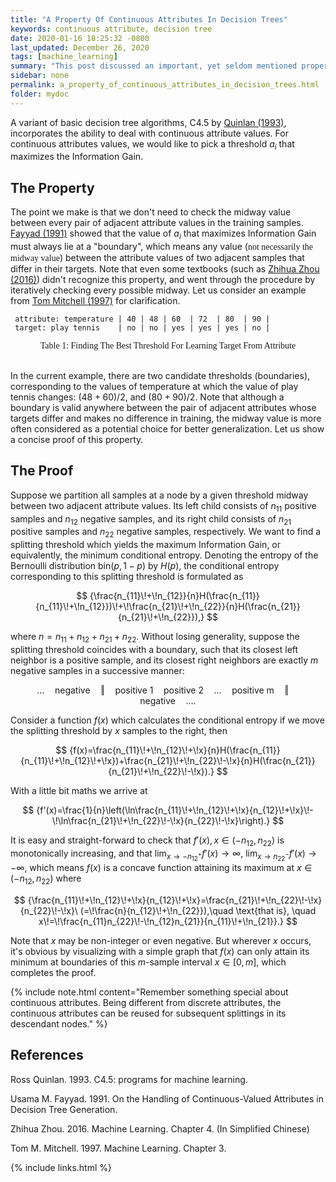 ```yaml
---
title: "A Property Of Continuous Attributes In Decision Trees"
keywords: continuous attribute, decision tree
date: 2020-01-16 18:25:32 -0800
last_updated: December 26, 2020
tags: [machine_learning]
summary: "This post discussed an important, yet seldom mentioned property of continuous attributes in decision trees."
sidebar: none
permalink: a_property_of_continuous_attributes_in_decision_trees.html
folder: mydoc
---
```


A variant of basic decision tree algorithms, C4.5 by [Quinlan (1993)](#references), incorporates the ability to deal
with continuous attribute values. For continuous attributes values, we would like to pick a threshold $a_i$ that
maximizes the Information Gain.

## The Property
The point we make is that we don't need to check the midway value between every pair of adjacent attribute values in the
training samples. [Fayyad (1991)](#references) showed that the value of $a_i$ that maximizes Information Gain must
always lie at a "boundary", which means any value (<font face="Lora">not necessarily the midway value</font>) between
the attribute values of two adjacent samples that differ in their targets. Note that even some textbooks (such as
[Zhihua Zhou (2016)](#references)) didn't recognize this property, and went through the procedure by iteratively
checking every possible midway. Let us consider an example from [Tom Mitchell (1997)](#references) for clarification.

```
 attribute: temperature | 40 | 48 | 60  | 72  | 80  | 90 |
 target: play tennis    | no | no | yes | yes | yes | no |
```
<center><font face="Lora">Table 1: Finding The Best Threshold For Learning Target From Attribute</font></center><br/>

In the current example, there are two candidate thresholds (boundaries), corresponding to the values of temperature at
which the value of play tennis changes: $(48+60)/2$, and $(80+90)/2$. Note that although a boundary is valid anywhere
between the pair of adjacent attributes whose targets differ and makes no difference in training, the midway value is
more often considered as a potential choice for better generalization. Let us show a concise proof of this property.

## The Proof
Suppose we partition all samples at a node by a given threshold midway between two adjacent attribute values. Its left
child consists of $n_{11}$ positive samples and $n_{12}$ negative samples, and its right child consists of $n_{21}$
positive samples and $n_{22}$ negative samples, respectively. We want to find a splitting threshold which yields the
maximum Information Gain, or equivalently, the minimum conditional entropy. Denoting the entropy of the Bernoulli
distribution $\text{bin}(p,1-p)$ by $H(p)$, the conditional entropy corresponding to this splitting threshold is
formulated as

$$
  {\frac{n_{11}\!+\!n_{12}}{n}H(\frac{n_{11}}{n_{11}\!+\!n_{12}})\!+\!\frac{n_{21}\!+\!n_{22}}{n}H(\frac{n_{21}}{n_{21}\!+\!n_{22}}),}
$$

where $n=n_{11}+n_{12}+n_{21}+n_{22}$. Without losing generality, suppose the splitting threshold coincides with a
boundary, such that its closest left neighbor is a positive sample, and its closest right neighbors are exactly $m$
negative samples in a successive manner:

$$
  {\ldots\quad\text{negative}\quad\Vert\quad\text{positive 1}\quad\text{positive 2}\quad\ldots\quad\text{positive m}\quad\Vert\quad\text{negative}\quad\ldots.}
$$

Consider a function $f(x)$ which calculates the conditional entropy if we move the splitting threshold by $x$ samples to
the right, then

$$
  {f(x)=\frac{n_{11}\!+\!n_{12}\!+\!x}{n}H(\frac{n_{11}}{n_{11}\!+\!n_{12}\!+\!x})+\frac{n_{21}\!+\!n_{22}\!-\!x}{n}H(\frac{n_{21}}{n_{21}\!+\!n_{22}\!-\!x}).}
$$

With a little bit maths we arrive at

$$
  {f'(x)=\frac{1}{n}\left(\ln\frac{n_{11}\!+\!n_{12}\!+\!x}{n_{12}\!+\!x}\!-\!\ln\frac{n_{21}\!+\!n_{22}\!-\!x}{n_{22}\!-\!x}\right).}
$$

It is easy and straight-forward to check that $f'(x),x\in(-n_{12},n_{22})$ is monotonically increasing, and that
$\lim_{x\to-n_{12}^+}f'(x)\to\infty$, $\lim_{x\to n_{22}^-}f'(x)\to-\infty$, which means $f(x)$ is a concave function
attaining its maximum at $x\in(-n_{12},n_{22})$ where

$$
  {\frac{n_{11}\!+\!n_{12}\!+\!x}{n_{12}\!+\!x}=\frac{n_{21}\!+\!n_{22}\!-\!x}{n_{22}\!-\!x}\ (=\!\frac{n}{n_{12}\!+\!n_{22}}),\quad \text{that is},
  \quad x\!=\!\frac{n_{11}n_{22}\!-\!n_{12}n_{21}}{n_{11}\!+\!n_{21}}.}
$$

Note that $x$ may be non-integer or even negative. But wherever $x$ occurs, it's obvious by visualizing with a simple
graph that $f(x)$ can only attain its minimum at boundaries of this $m$-sample interval $x\in[0,m]$, which completes the
proof.

{% include note.html content="Remember something special about continuous attributes. Being different from discrete
attributes, the continuous attributes can be reused for subsequent splittings in its descendant nodes." %}

## References
Ross Quinlan. 1993. C4.5: programs for machine learning.

Usama M. Fayyad. 1991. On the Handling of Continuous-Valued Attributes in Decision Tree Generation. 

Zhihua Zhou. 2016. Machine Learning. Chapter 4. (In Simplified Chinese)

Tom M. Mitchell. 1997. Machine Learning. Chapter 3.

{% include links.html %}
